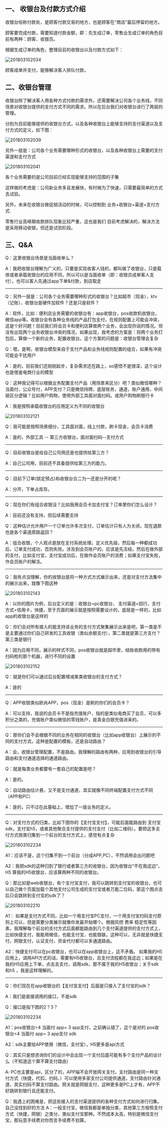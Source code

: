 ## 一、 收银台及付款方式介绍
收银台俗称付款处，是顾客付款交易的地方，也是顾客在“商店”最后停留的地方。

顾客要完成付款，需要知道付款金额，即：先生成订单，零售业生成订单的角色目前有两种：顾客、收银员。

根据生成订单的角色，整理目前的收银台以及付款方式如下：

![201803102034](http://wechat.lixf.cn/img/20180310_2034.png)

顾客成单并支付，能够解决客人排队付款。

## 二、收银台管理

收银台除了解决客人用各种方式付款的需求外，还需要解决公司各个业务线，不同场景对收银台提供的支付方式不同的需求。所以在后台我们对收银台进行了两层的管理。

分别为目前能够提供的收银台方式，以及各种收银台上能够支持的支付渠道以及支付方式的定义，如下图：

![201803102039](http://wechat.lixf.cn/img/20180310_2039.png)

另外一层是：公司各个业务需要哪种形式的收银台，以及各种收银台上需要的支付渠道和支付方式

![201803102041](http://wechat.lixf.cn/img/20180310_2041.png)

各个业务需要的是公司目前已经实现能够支持的范围的子集

这样做的考虑是：公司新业务多且发展快，有时候为了快速，只需要最简单的方式去试验。

另外，未来在收银台做促销活动的时候，可以控制到 业务+收银台+渠道+支付方式.

零售行业高峰期收款排队现象比较严重，这也是我们
目前考虑解决的，解决方法是采用移动收银，但还是试验阶段。

## 三、Q&A

Q：这里收银台场景是当面收单么？

A：我把收银台理解为广义的，只要是实现收客人钱的，都叫做了收银台，只是载体或者承载收银台的应用不同，所以可以是当面收单（即：收银员成单客人支付），也可以客人先通过app下单&付款，到店取走

---
Q：另外一层是：公司各个业务需要哪种形式的收银台？比如超市（现金），ktv（记账），收银台是硬件加软件？还是只是软件？

A：软件，比如：便利店业务需要的收银台有：app收银台，pos收款机收银台，微信app等。收银台会有各种业务线的产品打包支付，在规则配置上可能会冲突，这是个好问题！目前我们将会员卡和便利店算做两个业务，会出现你说的情况。但没有出现两个业务收银台冲突的情况，如果出现，我考虑的方案是：将两个业务打包后，算做一个新的业务，配置收银台。这个方案的问题是：收银台管理会复杂

Q：嗯，是啊，收银台模型来自于支付产品和业务线规则配置的组合，如果有冲突可能会干扰用户

A：是的，目前我们还刚刚起步，复杂需求还在路上，so感悟不是很深，这个设计也是借鉴电商行业的模型

Q：这种我记得可以根据业务配置支付产品（用场景来区分）吧？类似微信哪种？当面付，公众号付，APP支付？只是微信持牌，底层账务，通道，账户通用，中间层区分逻辑？比如用户购物，使用外部工具面对面扫码。或用户购物刷银行卡

A：我是按照承载收银台的应用定义为不同的收银台


![201803102121](http://wechat.lixf.cn/img/20180310_2121.png)

Q：我可能是按照场景细分，工具面对面，线上付款，刷卡现金，会员卡消费

A：是的，外部工具 -- 第三方收银台，面对面扫码--支付方式

---
Q：目前收银台是给自己公司用还是也提供给第三方？

A：自己公司用，目前还不具备提供给第三方的能力。

---
Q：目前下订单(锁定预占)和收银台合二为一还是分开的呢？

A：分开，下单占库存。

---
Q：现在你们有组合收银没？比如我用会员卡加支付宝？订单里你们怎么设计？

A：目前还没有支持，但后续需要支持

Q：这种估计允许用户一个订单允许多次支付，订单估计只有人为关闭，现在退款也是各个渠道原路返回？

A：组合收银，个人观点是放在支付系统处理，定义优先级，然后每一种都成功后，订单支付成功，否则失败。涉及到会员账户的，应该是先冻结，然后在做外部的支付，比如支付宝，支付宝成功后，在做作会员账户的消费；如果支付宝失败，作会员账户的解冻。


---
Q：我有点没理解，你的收银台是将一种方式方式展示出来，还是对支付方法集中的展示出来，就像下图这种
 
![201803102143](http://wechat.lixf.cn/img/20180310_2143.png)

A：以你的图片为例，后台定义的是：收银台=pc收银台， 支付渠道=招行，支付方式=信用卡，快捷，至于页面的展示就是按照需要设计的，底层是一样的，比如app的收银台是这样的

Q：你们会对所有接入的能支持该业务的支付方式聚集展示出来是吧，第一类是不是主要通过你们自己研发的工具收银（类似余额支付），第二类就是第三方支付？第三类是银行

A：因为应用不同，展示的样式不同，pos收银台就是超市里，结账收款用的带有扫码枪的那个机器，进行不同的设置

![201803102152](http://wechat.lixf.cn/img/20180310_2152.png)

Q：就是你们可以通过后台配置增减某类收银台的支付方式？

A：是的

---
Q：APP收银类似欧尚APP，pos（现金）是刷的你们的会员卡？

A：可以支持，我说的会员卡不是指充值账户，指的是类似电商买了会员，可以多积分之类的，充值账户类似微信的零钱账户，是真金白银充值进来的。

---
Q：那你们会不会根据不同的业务在相同的收银台（比如app收银台）上展示的不同的支付方式，这种是配置的模板，还是自动路由？

A：会，收银台管理配置，不是路由。我理解的路由有两种，应用到收银台的引导路由和支付通道选择的通道路由。

Q：就是每类业务都要有一套自己的配置是吧？

A：是的。

Q：自动路由估计悬，又不是支付通道，其实就像不同终端配置支付方式不同（APP和PC）

A：是的，只不过在此基础上，增加了一层业务的定义。

---
Q：对支付方式的归类，比如下图你的【支付宝支付】，可能后面能路由到 支付宝sdk，支付宝h5，或者其他聚合支付提供的支付支付（比如二维码）。要把这多支付方式按类归集到一个前台的支付方式上，感觉有点复杂


![201803102234](http://wechat.lixf.cn/img/20180310_2234.png)

A1：应该不是，这个归集不到一个前台（分成APP,PC），不然调用会出问题吧

A2：我把sdk的这种归到了银行或者第三方的收银台，因为收银台“不在我这边”，H5 算我的H5收银台，应该算两种不同的收银台。

Q：那比如是web收银台，有个支付宝支付，我可以跳转到支付宝的收银台，也可以自己做个页面加载个其他支付公司生成的支付宝或者万能二位码，那这个图点击后只会跳转到支付宝的sdk了？

![201803102210](http://wechat.lixf.cn/img/20180310_2210.png)

A1： 如果是支付方式不同，比如一个用支付宝PC支付，一个用支付宝扫码支付原则上可以，但是需要分类展示就像你发最开始哪个。根据风控 费率 稳定性等因素，我理解每个前台的支付方式后面都能路由到几个支付渠道提供的支付方式上，比如快捷支付，我能用微信，也能支付宝，也能银联。这种可以，无非就是快捷支付，网银支付，认证支付，资金代付都可以多通道路由。

A2：快捷支付可以在pc收银台，也可以在app收银台上，这不矛盾。 如果我的H5应用上，调用API方式的话，需要有H5收银台，且支付流程都在我这边；如果是在我的H5应用上下单，点击去支付，调用sdk，那不属于我的H5收银台；关于sdk和h5 ，我是这样理解的。

---

Q：你们现在在app收银台的【支付宝支付】后面是只接入了支付宝的sdk？

A：我们是直接调用的接口，不是sdk

Q：接口是指下图的2？3？

![201803102234](http://wechat.lixf.cn/img/20180310_2234.png)

A1：pos收银台=4 当面付  app= 3 app支付，之前确认错了，这个是对的 pos收银台=4 当面付  app= 3 app支付 sdk

A2：sdk主要给APP使用（微信，支付宝），H5更多是api方式

Q：其实只是想咨询你们的设计中会出现一个支付后面可能有多个支付产品的设计么（不知道这个算不算支付路由）

A: PC也主要是api，区分了的，APP端不会开放网关支付。支付路由是同一种支付方式（快捷，代扣，扫码，）可以使用多家支付公司提供通道，支付路由针对通道，其实扫码不算支付路由。网关就是网银支付，这种更多是PC上才有，APP不好跳转到银行且还能支付。

Q：我遇上的困难是，把这些接入的支付渠道提供的各种支付方式如何进行归集。自己没找到好的方法
A：一般支付宝，微信我都是单独分类，其他第三方按照支付方式（快捷，网银）之类分，类似支付宝那种。不然成本太高，特别是微信支付宝，那玩意手续费对你而言手续费不划算。

